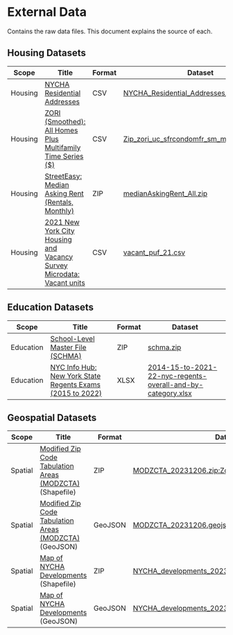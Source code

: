 # External Data

Contains the raw data files. This document explains the source of each.

## Housing Datasets

| Scope   | Title                                                                   | Format | Dataset                                    |
|---------|-------------------------------------------------------------------------|--------|--------------------------------------------|
| Housing | [NYCHA Residential Addresses]                                           | CSV    | [NYCHA_Residential_Addresses_20231206.csv] |
| Housing | [ZORI (Smoothed): All Homes Plus Multifamily Time Series ($)]           | CSV    | [Zip_zori_uc_sfrcondomfr_sm_month.csv]     |
| Housing | [StreetEasy: Median Asking Rent (Rentals, Monthly)]                     | ZIP    | [medianAskingRent_All.zip]                 |
| Housing | [2021 New York City Housing and Vacancy Survey Microdata: Vacant units] | CSV    | [vacant_puf_21.csv]                        |

## Education Datasets

| Scope     | Title                                                       | Format | Dataset                                                       |
|-----------|-------------------------------------------------------------|--------|---------------------------------------------------------------|
| Education | [School-Level Master File (SCHMA)]                          | ZIP    | [schma.zip]                                                   |
| Education | [NYC Info Hub: New York State Regents Exams (2015 to 2022)] | XLSX   | [2014-15-to-2021-22-nyc-regents-overall-and-by-category.xlsx] |

## Geospatial Datasets

| Scope   | Title                                                      | Format  | Dataset                                               |
|---------|------------------------------------------------------------|---------|-------------------------------------------------------|
| Spatial | [Modified Zip Code Tabulation Areas (MODZCTA)] (Shapefile) | ZIP     | [MODZCTA_20231206.zip:Zone.Identifier]                |
| Spatial | [Modified Zip Code Tabulation Areas (MODZCTA)] (GeoJSON)   | GeoJSON | [MODZCTA_20231206.geojson:Zone.Identifier]            |
| Spatial | [Map of NYCHA Developments] (Shapefile)                    | ZIP     | [NYCHA_developments_20231206.zip:Zone.Identifier]     |
| Spatial | [Map of NYCHA Developments] (GeoJSON)                      | GeoJSON | [NYCHA_developments_20231206.geojson:Zone.Identifier] |

<!-- EXTERNAL LINKS -->
[NYCHA Residential Addresses]: https://data.cityofnewyork.us/Housing-Development/NYCHA-Residential-Addresses/3ub5-4ph8
[ZORI (Smoothed): All Homes Plus Multifamily Time Series ($)]: https://www.zillow.com/research/data/
[StreetEasy: Median Asking Rent (Rentals, Monthly)]: https://streeteasy.com/blog/data-dashboard/
[2021 New York City Housing and Vacancy Survey Microdata: Vacant units]: https://www.census.gov/data/datasets/2021/demo/nychvs/microdata.html
[School-Level Master File (SCHMA)]: https://steinhardt.nyu.edu/research-alliance/research/school-level-master-file
[NYC Info Hub: New York State Regents Exams (2015 to 2022)]: https://infohub.nyced.org/reports/academics/test-results
[Modified Zip Code Tabulation Areas (MODZCTA)]: https://data.cityofnewyork.us/Health/Modified-Zip-Code-Tabulation-Areas-MODZCTA-/pri4-ifjk
[Map of NYCHA Developments]: https://data.cityofnewyork.us/Housing-Development/Map-of-NYCHA-Developments/i9rv-hdr5

<!-- DATASET LINKS -->
[NYCHA_Residential_Addresses_20231206.csv]: inst/extdata/NYCHA_Residential_Addresses_20231206.csv:Zone.Identifier
[Zip_zori_uc_sfrcondomfr_sm_month.csv]: inst/extdata/Zip_zori_uc_sfrcondomfr_sm_month.csv:Zone.Identifier
[medianAskingRent_All.zip]: inst/extdata/medianAskingRent_All.zip:Zone.Identifier
[vacant_puf_21.csv]: inst/extdata/vacant_puf_21.csv:Zone.Identifier
[schma.zip]: inst/extdata/schma.zip:Zone.Identifier
[2014-15-to-2021-22-nyc-regents-overall-and-by-category.xlsx]: inst/extdata/2014-15-to-2021-22-nyc-regents-overall-and-by-category.xlsx:Zone.Identifier
[MODZCTA_20231206.zip:Zone.Identifier]: inst/extdata/MODZCTA_20231206.zip:Zone.Identifier
[MODZCTA_20231206.geojson:Zone.Identifier]: inst/extdata/MODZCTA_20231206.geojson:Zone.Identifier
[NYCHA_developments_20231206.zip:Zone.Identifier]: inst/extdata/NYCHA_developments_20231206.zip:Zone.Identifier
[NYCHA_developments_20231206.geojson:Zone.Identifier]: inst/extdata/NYCHA_developments_20231206.geojson:Zone.Identifier
